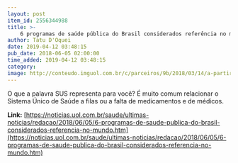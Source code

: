 ```yaml
---
layout: post
item_id: 2556344988
title: >-
    6 programas de saúde pública do Brasil considerados referência no mundo
author: Tatu D'Oquei
date: 2019-04-12 03:48:15
pub_date: 2018-06-05 02:00:00
time_added: 2019-04-12 03:48:15
category: 
image: http://conteudo.imguol.com.br/c/parceiros/9b/2018/03/14/a-partir-de-agora-orgaos-como-as-santas-casas-de-saude-poderao-comprovar-a-prestacao-de-servicos-por-meio-de-uma-declaracao-do-gestor-local-do-sistema-unico-de-saude-sus-1521067634091_v2_615x300.jpg
---
```


O que a palavra SUS representa para você? É muito comum relacionar o Sistema Único de Saúde a filas ou a falta de medicamentos e de médicos.

**Link:** [https://noticias.uol.com.br/saude/ultimas-noticias/redacao/2018/06/05/6-programas-de-saude-publica-do-brasil-considerados-referencia-no-mundo.htm](https://noticias.uol.com.br/saude/ultimas-noticias/redacao/2018/06/05/6-programas-de-saude-publica-do-brasil-considerados-referencia-no-mundo.htm)

